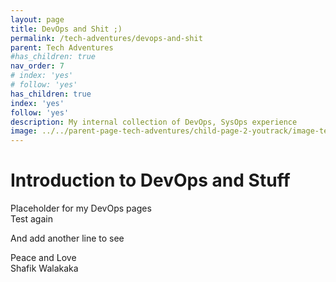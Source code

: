 ```yaml
---
layout: page
title: DevOps and Shit ;)
permalink: /tech-adventures/devops-and-shit
parent: Tech Adventures
#has_children: true 
nav_order: 7
# index: 'yes'
# follow: 'yes'
has_children: true 
index: 'yes'
follow: 'yes'
description: My internal collection of DevOps, SysOps experience
image: ../../parent-page-tech-adventures/child-page-2-youtrack/image-tech-adventure-youtrack.png
---
```


# Introduction to DevOps and Stuff

Placeholder for my DevOps pages <br>
Test again

And add another line to see

Peace and Love <br>
Shafik Walakaka